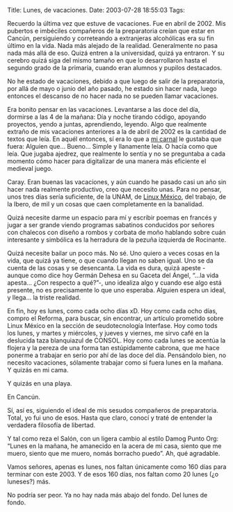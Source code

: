 Title: Lunes, de vacaciones.
Date: 2003-07-28 18:55:03
Tags: 

<p>Recuerdo la última vez que estuve de vacaciones. Fue en abril de 2002. Mis pubertos e imbéciles compañeros de la preparatoria creían que estar en Cancún, persiguiendo y correteando a extranjeras alcohólicas era su fin último en la vida. Nada más alejado de la realidad. Generalmente no pasa nada más allá de eso. Quizá entren a la universidad, quizá ya entraron. Y su cerebro quizá siga del mismo tamaño en que lo desarrollaron hasta el segundo grado de la primaria, cuando eran alumnos y pupilos destacados.</p>

<p>No he estado de vacaciones, debido a que luego de salir de la preparatoria, por allá de mayo o junio del año pasado, he estado sin hacer nada, luego entonces el descanso de no hacer nada no se pueden llamar vacaciones.</p>

<p>Era bonito pensar en las vacaciones. Levantarse a las doce del día, dormirse a las 4 de la mañana: Día y noche tirando código, apoyando proyectos, yendo a juntas, aprendiendo, leyendo. Algo que realmente extraño de mis vacaciones anteriores a la de abril de 2002 es la cantidad de textos que leía. En aquél entonces, sí era lo que a <a href="mailto:polo@lavozdelsillon.net">mi carnal</a> le gustaba que fuera: Alguien que&#8230; Bueno&#8230; Simple y llanamente leía. O hacía como que leía. Que jugaba ajedrez, que realmente lo sentía y no se preguntaba a cada momento cómo hacer para digitalizar de una manera más eficiente el medieval juego.</p>

<p>Caray. Eran buenas las vacaciones, y aún cuando he pasado casi un año sin hacer nada realmente productivo, creo que necesito unas. Para no pensar, unos tres días sería suficiente, de la UNAM, de <a href="http://web.archive.org/web/20030806073515/http://www.linux.org.mx/">Linux México</a>, del trabajo, de la Ibero, de mil y un cosas que caen completamente en la banalidad.</p>

<p>Quizá necesite darme un espacio para mí y escribir poemas en francés y jugar a ser grande viendo programas sabatinos conducidos por señores con chalecos con diseño a rombos y corbata de moño hablando sobre cuán interesante y simbólica es la herradura de la pezuña izquierda de Rocinante.</p>

<p>Quizá necesite bailar un poco más. No sé. Uno quiero a veces cosas en la vida, que quizá ya tiene, o que cuando llegan no saben igual. Uno se da cuenta de las cosas y se desencanta. La vida es dura, quizá apeste -aunque como dice hoy Germán Dehesa en su Gaceta del Ángel, &#8220;&#8230;la vida apesta&#8230; ¿Con respecto a qué?&#8221;-, uno idealiza algo y cuando ese algo está presente, no es precisamente lo que uno esperaba. Alguien espera un ideal, y llega&#8230; la triste realidad.</p>

<p>En fin, hoy es lunes, como cada ocho días xD. Hoy como cada ocho días, compro el Reforma, para buscar, sin encontrar, un artículo prometido sobre Linux México en la sección de seudotecnología Interfase. Hoy como tods los lunes, y martes y miércoles, y jueves y viernes, me sirvo café en la deslucida taza blanquiazul de CONSOL. Hoy como cada lunes se acentúa la flojera y la pereza de una forma tan estúpidamente cabrona, que me hace ponerme a trabajar en serio por ahí de las doce del día. Pensándolo bien, no necesito vacaciones, sólamente trabajar como si fuera lunes en la mañana. Y quizás en mi cama.</p>

<p>Y quizás en una playa.</p>

<p>En Cancún.</p>

<p>Sí, así es, siguiendo el ideal de mis sesudos compañeros de preparatoria. Total, yo fui uno de esos. Hasta que claro, conocí y traté de entender la verdadera filosofía de libertad.</p>

<p>Y tal como reza el Salón, con un ligera cambio al estilo Damog Punto Org: &#8220;Lunes en la mañana, he amanecido en la acera de mi casa, siento que me muero, siento que me muero, nomás borracho puedo&#8221;. Ah, qué agradable.</p>

<p>Vamos señores, apenas es lunes, nos faltan únicamente como 160 días para terminar con este 2003. Y de esos 160 días, nos faltan como 20 lunes (¿o luneses?) más.</p>

<p>No podría ser peor. Ya no hay nada más abajo del fondo. Del lunes de fondo.</p>
